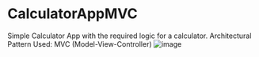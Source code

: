 # CalculatorAppMVC

Simple Calculator App with the required logic for a calculator. 
Architectural Pattern Used: MVC (Model-View-Controller)
![image](https://github.com/devAsadbekUz/CalculatorAppMVC/assets/140895247/903e7c45-6366-4850-b842-6eeb1d6a59f5)
